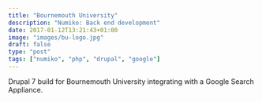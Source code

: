 ```yaml
---
title: "Bournemouth University"
description: "Numiko: Back end development"
date: 2017-01-12T13:21:43+01:00
image: "images/bu-logo.jpg"
draft: false
type: "post"
tags: ["numiko", "php", "drupal", "google"]
---
```

Drupal 7 build for Bournemouth University integrating with a Google Search
Appliance.
